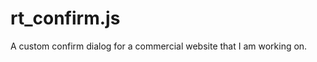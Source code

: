 rt_confirm.js
=============

A custom confirm dialog for a commercial website that I am working on.
